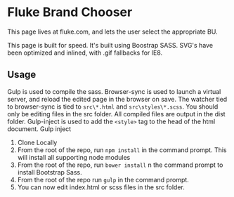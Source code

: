 # Fluke Brand Chooser

This page lives at fluke.com, and lets the user select the appropriate BU.

This page is built for speed. It's built using Boostrap SASS. SVG's have been optimized and inlined, with .gif fallbacks for IE8.

## Usage
Gulp is used to compile the sass.  Browser-sync is used to launch a virtual server, and reload the edited page in the browser on save. The watcher tied to browser-sync is tied to `src\*.html` and `src\styles\*.scss`.  You should only be editing files in the src folder. All compiled files are output in the dist folder. Gulp-inject is used to add the `<style>` tag to the head of the html document.  Gulp inject
1. Clone Locally
2. From the root of the repo, run `npm install` in the command prompt. This will install all supporting node modules
3. From the root of the repo, run `bower install` n the command prompt to install Bootstrap Sass.
4. From the root of the repo run `gulp` in the command prompt.
5. You can now edit index.html or scss files in the src folder.

